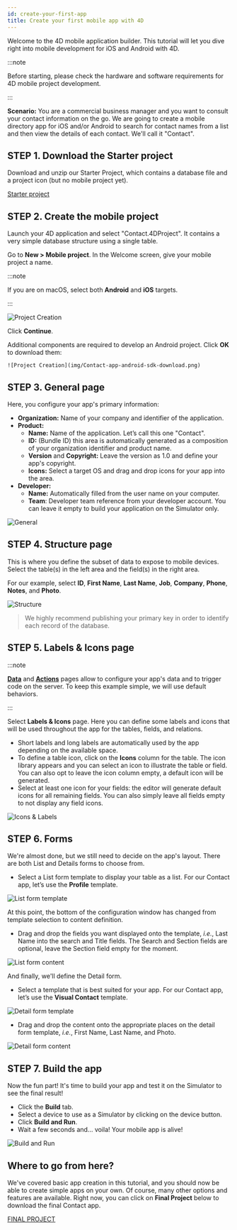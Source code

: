 ```yaml
---
id: create-your-first-app
title: Create your first mobile app with 4D
---
```



Welcome to the 4D mobile application builder. This tutorial will let you dive right into mobile development for iOS and Android with 4D. 

:::note

Before starting, please check the hardware and software requirements for 4D mobile project development.  

:::


**Scenario:** You are a commercial business manager and you want to consult your contact information on the go. We are going to create a mobile directory app for iOS and/or Android to search for contact names from a list and then view the details of each contact. We'll call it "Contact". 



## STEP 1. Download the Starter project

Download and unzip our Starter Project, which contains a database file and a project icon (but no mobile project yet).  

<div style= {{ textAlign: "center", marginTop: "20px", marginBottom: "20px" }}>
<a className="button button--primary" href="https://github.com/4d-for-ios/tutorial-ContactApp/archive/acbb699c3c9d9edd3a8bbb715e87c17140b7e15f.zip">Starter project</a>
</div>


## STEP 2. Create the mobile project

Launch your 4D application and select "Contact.4DProject". It contains a very simple database structure using a single table.

Go to **New > Mobile project**. In the Welcome screen, give your mobile project a name. 

:::note

If you are on macOS, select both **Android** and **iOS** targets. 

:::

![Project Creation](img/Project-creation-4D-for-iOS.png)

Click **Continue**.

Additional components are required to develop an Android project. Click **OK** to download them:

```
![Project Creation](img/Contact-app-android-sdk-download.png)
```

## STEP 3. General page

Here, you configure your app's primary information:

* **Organization:** Name of your company and identifier of the application.
* **Product:** 
	* **Name:** Name of the application. Let’s call this one "Contact".
	* **ID:** (Bundle ID) this area is automatically generated as a composition of your organization identifier and product name.
	* **Version** and **Copyright:** Leave the version as 1.0 and define your app's copyright. 
	* **Icons:** Select a target OS and drag and drop icons for your app into the area.
* **Developer:** 
	- **Name:** Automatically filled from the user name on your computer. 
	- **Team**: Developer team reference from your developer account. You can leave it empty to build your application on the Simulator only.

![General](img/Contact-app-general-section-4D-for-iOS.png)

## STEP 4. Structure page

This is where you define the subset of data to expose to mobile devices. Select the table(s) in the left area and the field(s) in the right area. 

For our example, select **ID**, **First Name**, **Last Name**, **Job**, **Company**, **Phone**, **Notes**, and **Photo**.

![Structure](img/Contact-app-structure-section-4D-for-iOS.png)

> We highly recommend publishing your primary key in order to identify each record of the database.


## STEP 5. Labels & Icons page

:::note

[**Data**](project-definition/data.md) and [**Actions**](project-definition/actions.md) pages allow to configure your app's data and to trigger code on the server. To keep this example simple, we will use default behaviors. 

:::

Select **Labels & Icons** page. Here you can define some labels and icons that will be used throughout the app for the tables, fields, and relations. 

* Short labels and long labels are automatically used by the app depending on the available space. 
* To define a table icon, click on the **Icons** column for the table. The icon library appears and you can select an icon to illustrate the table or field. You can also opt to leave the icon column empty, a default icon will be generated. 
* Select at least one icon for your fields: the editor will generate default icons for all remaining fields. You can also simply leave all fields empty to not display any field icons. 

![Icons & Labels](img/Contact-app-icons-labels-section-4D-for-iOS.png)


## STEP 6. Forms

We're almost done, but we still need to decide on the app's layout. There are both List and Details forms to choose from.

* Select a List form template to display your table as a list. For our Contact app, let’s use the **Profile** template.

![List form template](img/ListformTemplate-form-section-4D-for-iOS.png)

At this point, the bottom of the configuration window has changed from template selection to content definition.
 
* Drag and drop the fields you want displayed onto the template, <i>i.e.</i>, Last Name into the search and Title fields. The Search and Section fields are optional, leave the Section field empty for the moment.

![List form content](img/ListformContent-form-section-4D-for-iOS.png)

And finally, we'll define the Detail form. 

* Select a template that is best suited for your app. For our Contact app, let’s use the **Visual Contact** template.

![Detail form template](img/DetailformTemplate-form-section-4D-for-iOS.png)


* Drag and drop the content onto the appropriate places on the detail form template, <i>i.e.</i>, First Name, Last Name, and Photo.

![Detail form content](img/DetailformContent-form-section-4D-for-iOS.png)

## STEP 7. Build the app

Now the fun part! It's time to build your app and test it on the Simulator to see the final result!

* Click the **Build** tab.
* Select a device to use as a Simulator by clicking on the device button.
* Click  **Build and Run**.
* Wait a few seconds and... voila! Your mobile app is alive!

![Build and Run](img/Build-the-app-simulator.png)

## Where to go from here?

We've covered basic app creation in this tutorial, and you should now be able to create simple apps on your own. Of course, many other options and features are available. Right now, you can click on **Final Project** below to download the final Contact app.

<div style= {{ textAlign: "center", marginTop: "20px", marginBottom: "20px" }}>
<a className="button button--primary"
href="https://github.com/4d-for-ios/tutorial-ContactApp/releases/latest/download/tutorial-ContactApp.zip">FINAL PROJECT</a>
</div>
